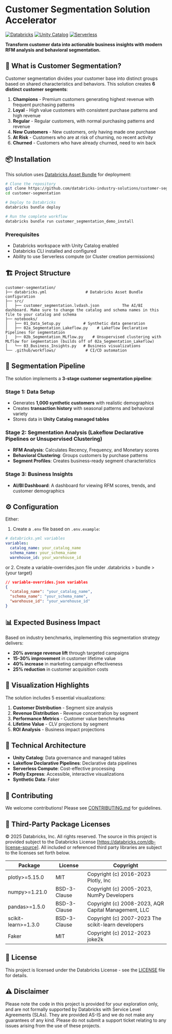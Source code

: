 # Customer Segmentation Solution Accelerator

[![Databricks](https://img.shields.io/badge/Databricks-Solution_Accelerator-FF3621?style=for-the-badge&logo=databricks)](https://databricks.com)
[![Unity Catalog](https://img.shields.io/badge/Unity_Catalog-Enabled-00A1C9?style=for-the-badge)](https://docs.databricks.com/en/data-governance/unity-catalog/index.html)
[![Serverless](https://img.shields.io/badge/Serverless-Compute-00C851?style=for-the-badge)](https://docs.databricks.com/en/compute/serverless.html)

**Transform customer data into actionable business insights with modern RFM analysis and behavioral segmentation.**

## 🚀 What is Customer Segmentation?

Customer segmentation divides your customer base into distinct groups based on shared characteristics and behaviors. This solution creates **6 distinct customer segments**:

1. **Champions** - Premium customers generating highest revenue with frequent purchasing patterns
2. **Loyal** - High value customers with consistent purchase patterns and high revenue
3. **Regular** - Regular customers, with normal purchasing patterns and revenue
4. **New Customers** - New customers, only having made one purchase
5. **At Risk** - Customers who are at risk of churning, no recent activity
6. **Churned** - Customers who have already churned, need to win back

## 📦 Installation

This solution uses [Databricks Asset Bundle](https://docs.databricks.com/en/dev-tools/bundles/index.html) for deployment:

```bash
# Clone the repository
git clone https://github.com/databricks-industry-solutions/customer-segmentation.git
cd customer-segmentation

# Deploy to Databricks
databricks bundle deploy

# Run the complete workflow
databricks bundle run customer_segmentation_demo_install
```

### Prerequisites
- Databricks workspace with Unity Catalog enabled
- Databricks CLI installed and configured
- Ability to use Serverless compute (or Cluster creation permissions)

## 🏗️ Project Structure

```
customer-segmentation/
├── databricks.yml                 # Databricks Asset Bundle configuration
├── src/
│   ├── customer_segmentation.lvdash.json          The AI/BI dashboard. Make sure to change the catalog and schema names in this file to your catalog and schema
├── notebooks/
│   ├── 01_Data_Setup.py          # Synthetic data generation
│   ├── 02a_Segmentation_Lakeflow.py    # Lakeflow Declarative Pipelines for segmentation
│   ├── 02b_Segmentation_MLflow.py    # Unsupervised clustering with MLflow for segmentation (builds off of 02a_Segmentation_Lakeflow)
│   └── 03_Business_Insights.py   # Business visualizations
└── .github/workflows/             # CI/CD automation
```

## 🔄 Segmentation Pipeline

The solution implements a **3-stage customer segmentation pipeline**:

### Stage 1: Data Setup
- Generates **1,000 synthetic customers** with realistic demographics
- Creates **transaction history** with seasonal patterns and behavioral variety
- Stores data in **Unity Catalog managed tables**

### Stage 2: Segmentation Analysis (Lakeflow Declarative Pipelines or Unsupervised Clustering)
- **RFM Analysis**: Calculates Recency, Frequency, and Monetary scores
- **Behavioral Clustering**: Groups customers by purchase patterns
- **Segment Profiles**: Creates business-ready segment characteristics

### Stage 3: Business Insights
- **AI/BI Dashboard**: A dashboard for viewing RFM scores, trends, and customer demographics

## ⚙️ Configuration
Either:
1. Create a `.env` file based on `.env.example`:
```yaml
# databricks.yml variables
variables:
  catalog_name: your_catalog_name
  schema_name: your_schema_name
  warehouse_id: your_warehouse_id
```
or 
2. Create a variable-overrides.json file under .databricks > bundle > {your target}
```json
// variable-overrides.json variables
{
  "catalog_name": "your_catalog_name",
  "schema_name": "your_schema_name",
  "warehouse_id": "your_warehouse_id"
}
```

## 📊 Expected Business Impact

Based on industry benchmarks, implementing this segmentation strategy delivers:
- **20% average revenue lift** through targeted campaigns
- **15-30% improvement** in customer lifetime value
- **40% increase** in marketing campaign effectiveness
- **25% reduction** in customer acquisition costs

## 🎨 Visualization Highlights

The solution includes 5 essential visualizations:
1. **Customer Distribution** - Segment size analysis
2. **Revenue Distribution** - Revenue concentration by segment
3. **Performance Metrics** - Customer value benchmarks
4. **Lifetime Value** - CLV projections by segment
5. **ROI Analysis** - Business impact projections

## 🔧 Technical Architecture

- **Unity Catalog**: Data governance and managed tables
- **Lakeflow Declarative Pipelines**: Declarative data pipelines
- **Serverless Compute**: Cost-effective processing
- **Plotly Express**: Accessible, interactive visualizations
- **Synthetic Data**: Faker

## 🤝 Contributing

We welcome contributions! Please see [CONTRIBUTING.md](CONTRIBUTING.md) for guidelines.

## 📄 Third-Party Package Licenses

&copy; 2025 Databricks, Inc. All rights reserved. The source in this project is provided subject to the Databricks License [https://databricks.com/db-license-source]. All included or referenced third party libraries are subject to the licenses set forth below.

| Package | License | Copyright |
|---------|---------|-----------|
| plotly>=5.15.0 | MIT | Copyright (c) 2016-2023 Plotly, Inc |
| numpy>=1.21.0 | BSD-3-Clause | Copyright (c) 2005-2023, NumPy Developers |
| pandas>=1.5.0 | BSD-3-Clause | Copyright (c) 2008-2023, AQR Capital Management, LLC |
| scikit-learn>=1.3.0 | BSD-3-Clause | Copyright (c) 2007-2023 The scikit-learn developers |
| Faker | MIT | Copyright (c) 2012-2023 joke2k |

## 📜 License

This project is licensed under the Databricks License - see the [LICENSE](LICENSE) file for details.

## ⚠️ Disclaimer

Please note the code in this project is provided for your exploration only, and are not formally supported by Databricks with Service Level Agreements (SLAs). They are provided AS-IS and we do not make any guarantees of any kind. Please do not submit a support ticket relating to any issues arising from the use of these projects.
